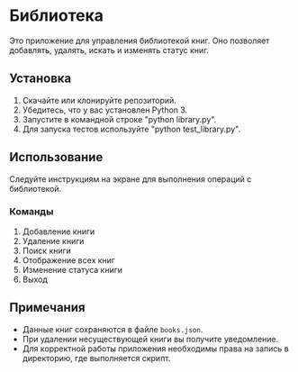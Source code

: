 # Библиотека

Это приложение для управления библиотекой книг. Оно позволяет добавлять, удалять, искать и изменять статус книг.

## Установка

1. Скачайте или клонируйте репозиторий.
2. Убедитесь, что у вас установлен Python 3.
3. Запустите в командной строке "python library.py".
4. Для запуска тестов используйте "python test_library.py".

## Использование

Следуйте инструкциям на экране для выполнения операций с библиотекой.

### Команды
1. Добавление книги
2. Удаление книги
3. Поиск книги
4. Отображение всех книг
5. Изменение статуса книги
0. Выход

## Примечания

- Данные книг сохраняются в файле `books.json`.
- При удалении несуществующей книги вы получите уведомление.
- Для корректной работы приложения необходимы права на запись в директорию, где выполняется скрипт.
